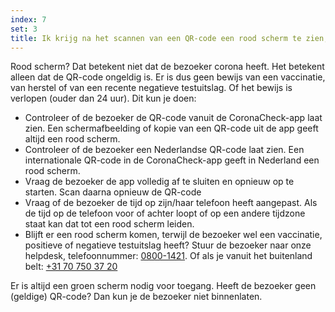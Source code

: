```yaml
---
index: 7
set: 3
title: Ik krijg na het scannen van een QR-code een rood scherm te zien, wat nu?
---
```

Rood scherm? Dat betekent niet dat de bezoeker corona heeft. Het betekent alleen dat de QR-code ongeldig is. Er is dus geen bewijs van een vaccinatie, van herstel of van een recente negatieve testuitslag. Of het bewijs is verlopen (ouder dan 24 uur). Dit kun je doen:

- Controleer of de bezoeker de QR-code vanuit de CoronaCheck-app laat zien. Een schermafbeelding of kopie van een QR-code uit de app geeft altijd een rood scherm.
- Controleer of de bezoeker een Nederlandse QR-code laat zien. Een internationale QR-code in de CoronaCheck-app geeft in Nederland een rood scherm. 
- Vraag de bezoeker de app volledig af te sluiten en opnieuw op te starten. Scan daarna opnieuw de QR-code
- Vraag of de bezoeker de tijd op zijn/haar telefoon heeft aangepast. Als de tijd op de telefoon voor of achter loopt of op een andere tijdzone staat kan dat tot een rood scherm leiden. 
- Blijft er een rood scherm komen, terwijl de bezoeker wel een vaccinatie, positieve of negatieve testuitslag heeft? Stuur de bezoeker naar onze helpdesk, telefoonnummer: <a href="tel:08001421">0800-1421</a>. Of als je vanuit het buitenland belt: <a href="tel:+31707503720">+31 70 750 37 20</a>

Er is altijd een groen scherm nodig voor toegang. Heeft de bezoeker geen (geldige) QR-code? Dan kun je de bezoeker niet binnenlaten. 
